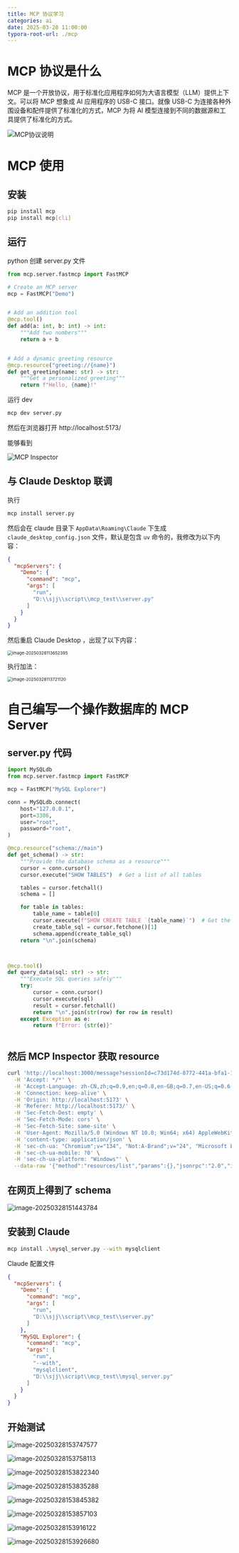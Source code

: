 ```yaml
---
title: MCP 协议学习
categories: ai
date: 2025-03-28 11:00:00
typora-root-url: ./mcp
---
```


# MCP 协议是什么

MCP 是一个开放协议，用于标准化应用程序如何为大语言模型（LLM）提供上下文。可以将 MCP 想象成 AI 应用程序的 USB-C 接口。就像 USB-C 为连接各种外围设备和配件提供了标准化的方式，MCP 为将 AI 模型连接到不同的数据源和工具提供了标准化的方式。

![MCP协议说明](f92b54d519822246291cc942866d4db.png)



# MCP 使用

## 安装

```bash
pip install mcp
pip install mcp[cli]
```



## 运行

python 创建 server.py 文件

```python
from mcp.server.fastmcp import FastMCP

# Create an MCP server
mcp = FastMCP("Demo")


# Add an addition tool
@mcp.tool()
def add(a: int, b: int) -> int:
    """Add two numbers"""
    return a + b


# Add a dynamic greeting resource
@mcp.resource("greeting://{name}")
def get_greeting(name: str) -> str:
    """Get a personalized greeting"""
    return f"Hello, {name}!"
```



运行 dev

```bash
mcp dev server.py
```



然后在浏览器打开 http://localhost:5173/

能够看到

![MCP Inspector](image-20250328113411422.png)



## 与 Claude Desktop 联调

执行

```bash
mcp install server.py
```

然后会在 claude 目录下 `AppData\Roaming\Claude` 下生成 `claude_desktop_config.json` 文件，默认是包含 `uv` 命令的，我修改为以下内容：

```json
{
  "mcpServers": {
    "Demo": {
      "command": "mcp",
      "args": [
        "run",
        "D:\\sjj\\script\\mcp_test\\server.py"
      ]
    }
  }
}
```

然后重启 Claude Desktop ，出现了以下内容：

<img src="image-20250328113652395.png" alt="image-20250328113652395" style="zoom:67%;" />



执行加法：

<img src="image-20250328113721120.png" alt="image-20250328113721120" style="zoom:67%;" />



# 自己编写一个操作数据库的 MCP Server

## server.py 代码

```python
import MySQLdb
from mcp.server.fastmcp import FastMCP

mcp = FastMCP("MySQL Explorer")

conn = MySQLdb.connect(
    host="127.0.0.1",
    port=3306,
    user="root",
    password="root",
)

@mcp.resource("schema://main")
def get_schema() -> str:
    """Provide the database schema as a resource"""
    cursor = conn.cursor()
    cursor.execute("SHOW TABLES")  # Get a list of all tables

    tables = cursor.fetchall()
    schema = []

    for table in tables:
        table_name = table[0]
        cursor.execute(f"SHOW CREATE TABLE `{table_name}`")  # Get the create statement for each table
        create_table_sql = cursor.fetchone()[1]
        schema.append(create_table_sql)
    return "\n".join(schema)



@mcp.tool()
def query_data(sql: str) -> str:
    """Execute SQL queries safely"""
    try:
        cursor = conn.cursor()
        cursor.execute(sql)
        result = cursor.fetchall()
        return "\n".join(str(row) for row in result)
    except Exception as e:
        return f"Error: {str(e)}"
    

```



## 然后 MCP Inspector 获取 resource

```bash
curl 'http://localhost:3000/message?sessionId=c73d174d-8772-441a-bfa1-1771ad358aa1' \
  -H 'Accept: */*' \
  -H 'Accept-Language: zh-CN,zh;q=0.9,en;q=0.8,en-GB;q=0.7,en-US;q=0.6' \
  -H 'Connection: keep-alive' \
  -H 'Origin: http://localhost:5173' \
  -H 'Referer: http://localhost:5173/' \
  -H 'Sec-Fetch-Dest: empty' \
  -H 'Sec-Fetch-Mode: cors' \
  -H 'Sec-Fetch-Site: same-site' \
  -H 'User-Agent: Mozilla/5.0 (Windows NT 10.0; Win64; x64) AppleWebKit/537.36 (KHTML, like Gecko) Chrome/134.0.0.0 Safari/537.36 Edg/134.0.0.0' \
  -H 'content-type: application/json' \
  -H 'sec-ch-ua: "Chromium";v="134", "Not:A-Brand";v="24", "Microsoft Edge";v="134"' \
  -H 'sec-ch-ua-mobile: ?0' \
  -H 'sec-ch-ua-platform: "Windows"' \
  --data-raw '{"method":"resources/list","params":{},"jsonrpc":"2.0","id":1}'
```



## 在网页上得到了 schema

![image-20250328151443784](image-20250328151443784.png)



## 安装到 Claude

```bash
mcp install .\mysql_server.py --with mysqlclient
```



Claude 配置文件

```json
{
  "mcpServers": {
    "Demo": {
      "command": "mcp",
      "args": [
        "run",
        "D:\\sjj\\script\\mcp_test\\server.py"
      ]
    },
    "MySQL Explorer": {
      "command": "mcp",
      "args": [
        "run",
        "--with",
        "mysqlclient",
        "D:\\sjj\\script\\mcp_test\\mysql_server.py"
      ]
    }
  }
}
```



## 开始测试

<img src="image-20250328153747577.png" alt="image-20250328153747577"  />

![image-20250328153758113](image-20250328153758113.png)

![image-20250328153822340](image-20250328153822340.png)

![image-20250328153835288](image-20250328153835288.png)

![image-20250328153845382](image-20250328153845382.png)

![image-20250328153857103](image-20250328153857103.png)

![image-20250328153916122](image-20250328153916122.png)

![image-20250328153926680](image-20250328153926680.png)
